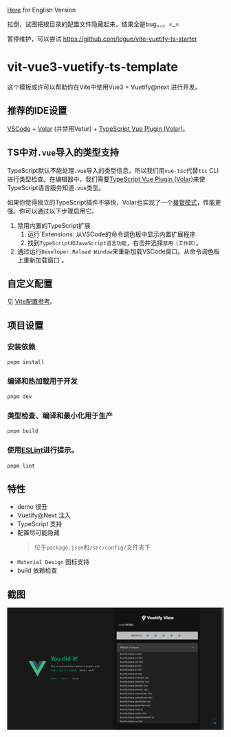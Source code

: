 [Here](../README.md) for English Version

拉倒，试图把根目录的配置文件隐藏起来，结果全是bug。。。=_=

暂停维护，可以尝试 https://github.com/logue/vite-vuetify-ts-starter

# vit-vue3-vuetify-ts-template

这个模板或许可以帮助你在Vite中使用Vue3 + Vuetify@next 进行开发。

## 推荐的IDE设置

[VSCode](https://code.visualstudio.com/) + [Volar](https://marketplace.visualstudio.com/items?itemName=Vue.volar) (并禁用Vetur) + [TypeScript Vue Plugin (Volar)](https://marketplace.visualstudio.com/items?itemName=Vue.vscode-typescript-vue-plugin)。

## TS中对`.vue`导入的类型支持

TypeScript默认不能处理`.vue`导入的类型信息，所以我们用`vue-tsc`代替`tsc` CLI进行类型检查。在编辑器中，我们需要[TypeScript Vue Plugin (Volar)](https://marketplace.visualstudio.com/items?itemName=Vue.vscode-typescript-vue-plugin)来使TypeScript语言服务知道`.vue`类型。

如果你觉得独立的TypeScript插件不够快，Volar也实现了一个[接管模式](https://github.com/johnsoncodehk/volar/discussions/471#discussioncomment-1361669)，性能更强。你可以通过以下步骤启用它。

1. 禁用内置的TypeScript扩展
    1) 运行`Extensions: 从VSCode的命令调色板中显示内置扩展程序
    2) 找到`TypeScript和JavaScript语言功能`，右击并选择`禁用（工作区）`。
2. 通过运行`Developer.Reload Window`来重新加载VSCode窗口。从命令调色板上重新加载窗口`。

## 自定义配置

见 [Vite配置参考](https://vitejs.dev/config/)。

## 项目设置

### 安装依赖
```sh
pnpm install
```

### 编译和热加载用于开发

```sh
pnpm dev
```

### 类型检查、编译和最小化用于生产

```sh
pnpm build
```

### 使用[ESLint](https://eslint.org/)进行提示。

```sh
pnpm lint
```

## 特性
- demo 很丑
- Vuetify@Next 注入
- TypeScript 支持
- 配置尽可能隐藏
  > 位于`package.json`和`/src/config/`文件夹下
- `Material Design` 图标支持
- build 依赖检查

## 截图
![](demo.png)
